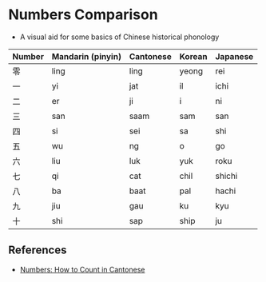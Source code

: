 # Numbers Comparison
* A visual aid for some basics of Chinese historical phonology

| Number | Mandarin (pinyin) | Cantonese | Korean | Japanese |
| ---    | ---               | ---       | ---    | ---      |
| 零     | ling              | ling      | yeong  | rei      |
| 一     | yi                | jat       | il     | ichi     |
| 二     | er                | ji        | i      | ni       |
| 三     | san               | saam      | sam    | san      |
| 四     | si                | sei       | sa     | shi      |
| 五     | wu                | ng        | o      | go       |
| 六     | liu               | luk       | yuk    | roku     |
| 七     | qi                | cat       | chil   | shichi   |
| 八     | ba                | baat      | pal    | hachi    |
| 九     | jiu               | gau       | ku     | kyu      |
| 十     | shi               | sap       | ship   | ju       |

## References
* [Numbers: How to Count in Cantonese](www.cantoneseclass101.com/blog/2019/10/24/cantonese-numbers/)   

